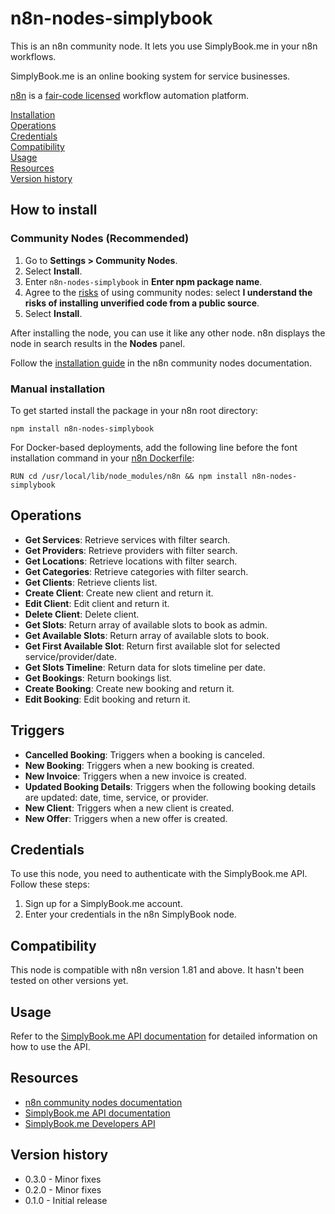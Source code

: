 # n8n-nodes-simplybook

This is an n8n community node. It lets you use SimplyBook.me in your n8n workflows.

SimplyBook.me is an online booking system for service businesses.

[n8n](https://n8n.io/) is a [fair-code licensed](https://docs.n8n.io/reference/license/) workflow automation platform.

[Installation](#installation)  
[Operations](#operations)  
[Credentials](#credentials)  
[Compatibility](#compatibility)  
[Usage](#usage)  
[Resources](#resources)  
[Version history](#version-history)

## How to install

### Community Nodes (Recommended)

1. Go to **Settings > Community Nodes**.
2. Select **Install**.
3. Enter `n8n-nodes-simplybook` in **Enter npm package name**.
4. Agree to the [risks](https://docs.n8n.io/integrations/community-nodes/risks/) of using community nodes: select **I understand the risks of installing unverified code from a public source**.
5. Select **Install**.

After installing the node, you can use it like any other node. n8n displays the node in search results in the **Nodes** panel.

Follow the [installation guide](https://docs.n8n.io/integrations/community-nodes/installation/) in the n8n community nodes documentation.

### Manual installation

To get started install the package in your n8n root directory:

`npm install n8n-nodes-simplybook`

For Docker-based deployments, add the following line before the font installation command in your [n8n Dockerfile](https://github.com/n8n-io/n8n/blob/master/docker/images/n8n/Dockerfile):

`RUN cd /usr/local/lib/node_modules/n8n && npm install n8n-nodes-simplybook`

## Operations

- **Get Services**: Retrieve services with filter search.
- **Get Providers**: Retrieve providers with filter search.
- **Get Locations**: Retrieve locations with filter search.
- **Get Categories**: Retrieve categories with filter search.
- **Get Clients**: Retrieve clients list.
- **Create Client**: Create new client and return it.
- **Edit Client**: Edit client and return it.
- **Delete Client**: Delete client.
- **Get Slots**: Return array of available slots to book as admin.
- **Get Available Slots**: Return array of available slots to book.
- **Get First Available Slot**: Return first available slot for selected service/provider/date.
- **Get Slots Timeline**: Return data for slots timeline per date.
- **Get Bookings**: Return bookings list.
- **Create Booking**: Create new booking and return it.
- **Edit Booking**: Edit booking and return it.

## Triggers

- **Cancelled Booking**: Triggers when a booking is canceled.
- **New Booking**: Triggers when a new booking is created.
- **New Invoice**: Triggers when a new invoice is created.
- **Updated Booking Details**: Triggers when the following booking details are updated: date, time, service, or provider.
- **New Client**: Triggers when a new client is created.
- **New Offer**: Triggers when a new offer is created.

## Credentials

To use this node, you need to authenticate with the SimplyBook.me API. Follow these steps:

1. Sign up for a SimplyBook.me account.
2. Enter your credentials in the n8n SimplyBook node.

## Compatibility

This node is compatible with n8n version 1.81 and above. It hasn't been tested on other versions yet.

## Usage

Refer to the [SimplyBook.me API documentation](https://help.simplybook.me/index.php/User_API_guide) for detailed information on how to use the API.

## Resources

* [n8n community nodes documentation](https://docs.n8n.io/integrations/community-nodes/)
* [SimplyBook.me API documentation](https://help.simplybook.me/index.php/User_API_guide)
* [SimplyBook.me Developers API](https://simplybook.me/en/api/developer-api)
## Version history

* 0.3.0 - Minor fixes
* 0.2.0 - Minor fixes
* 0.1.0 - Initial release
